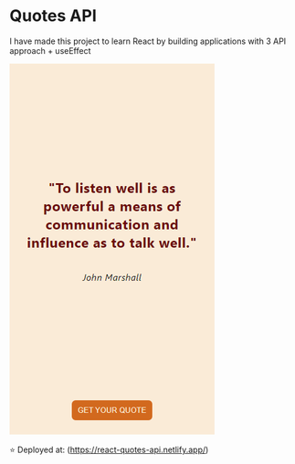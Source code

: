 # Quotes API 

I have made this project to learn React by building applications
with 3 API approach + useEffect 

![Qoutesl](https://github.com/OlaCharn/react-api-quote-useEffect/blob/main/src/screenshot.png?raw=true)

⭐ Deployed at: (<https://react-quotes-api.netlify.app/>)
